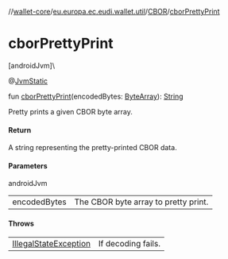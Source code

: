 //[wallet-core](../../../index.md)/[eu.europa.ec.eudi.wallet.util](../index.md)/[CBOR](index.md)/[cborPrettyPrint](cbor-pretty-print.md)

# cborPrettyPrint

[androidJvm]\

@[JvmStatic](https://kotlinlang.org/api/latest/jvm/stdlib/kotlin-stdlib/kotlin.jvm/-jvm-static/index.html)

fun [cborPrettyPrint](cbor-pretty-print.md)(encodedBytes: [ByteArray](https://kotlinlang.org/api/latest/jvm/stdlib/kotlin-stdlib/kotlin/-byte-array/index.html)): [String](https://kotlinlang.org/api/latest/jvm/stdlib/kotlin-stdlib/kotlin/-string/index.html)

Pretty prints a given CBOR byte array.

#### Return

A string representing the pretty-printed CBOR data.

#### Parameters

androidJvm

| | |
|---|---|
| encodedBytes | The CBOR byte array to pretty print. |

#### Throws

| | |
|---|---|
| [IllegalStateException](https://developer.android.com/reference/kotlin/java/lang/IllegalStateException.html) | If decoding fails. |
